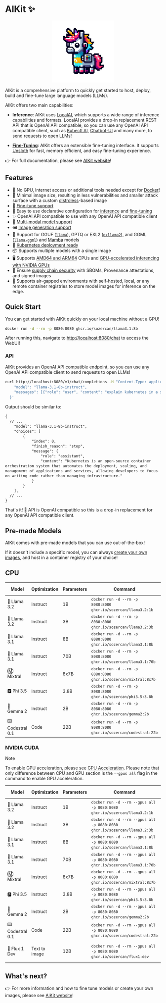 # AIKit ✨

<p align="center">
<img src="./website/static/img/logo.png" width="200"><br>
</p>

AIKit is a comprehensive platform to quickly get started to host, deploy, build and fine-tune large language models (LLMs).

AIKit offers two main capabilities:

- **Inference**: AIKit uses [LocalAI](https://localai.io/), which supports a wide range of inference capabilities and formats. LocalAI provides a drop-in replacement REST API that is OpenAI API compatible, so you can use any OpenAI API compatible client, such as [Kubectl AI](https://github.com/sozercan/kubectl-ai), [Chatbot-UI](https://github.com/sozercan/chatbot-ui) and many more, to send requests to open LLMs!

- **[Fine-Tuning](https://sozercan.github.io/aikit/docs/fine-tune)**: AIKit offers an extensible fine-tuning interface. It supports [Unsloth](https://github.com/unslothai/unsloth) for fast, memory efficient, and easy fine-tuning experience.

👉 For full documentation, please see [AIKit website](https://sozercan.github.io/aikit/)!

## Features

- 🐳 No GPU, Internet access or additional tools needed except for [Docker](https://docs.docker.com/desktop/install/linux-install/)!
- 🤏 Minimal image size, resulting in less vulnerabilities and smaller attack surface with a custom [distroless](https://github.com/GoogleContainerTools/distroless)-based image
- 🎵 [Fine-tune support](https://sozercan.github.io/aikit/docs/fine-tune)
- 🚀 Easy to use declarative configuration for [inference](https://sozercan.github.io/aikit/docs/specs-inference) and [fine-tuning](https://sozercan.github.io/aikit/docs/specs-finetune)
- ✨ OpenAI API compatible to use with any OpenAI API compatible client
- 📸 [Multi-modal model support](https://sozercan.github.io/aikit/docs/vision)
- 🖼️ [Image generation support](https://sozercan.github.io/aikit/docs/diffusion)
- 🦙 Support for GGUF ([`llama`](https://github.com/ggerganov/llama.cpp)), GPTQ or EXL2 ([`exllama2`](https://github.com/turboderp/exllamav2)), and GGML ([`llama-ggml`](https://github.com/ggerganov/llama.cpp)) and [Mamba](https://github.com/state-spaces/mamba) models
- 🚢 [Kubernetes deployment ready](https://sozercan.github.io/aikit/docs/kubernetes)
- 📦 Supports multiple models with a single image
- 🖥️ Supports [AMD64 and ARM64](https://sozercan.github.io/aikit/docs/create-images#multi-platform-support) CPUs and [GPU-accelerated inferencing with NVIDIA GPUs](https://sozercan.github.io/aikit/docs/gpu)
- 🔐 Ensure [supply chain security](https://sozercan.github.io/aikit/docs/security) with SBOMs, Provenance attestations, and signed images
- 🌈 Supports air-gapped environments with self-hosted, local, or any remote container registries to store model images for inference on the edge.

## Quick Start

You can get started with AIKit quickly on your local machine without a GPU!

```bash
docker run -d --rm -p 8080:8080 ghcr.io/sozercan/llama3.1:8b
```

After running this, navigate to [http://localhost:8080/chat](http://localhost:8080/chat) to access the WebUI!

### API

AIKit provides an OpenAI API compatible endpoint, so you can use any OpenAI API compatible client to send requests to open LLMs!

```bash
curl http://localhost:8080/v1/chat/completions -H "Content-Type: application/json" -d '{
    "model": "llama-3.1-8b-instruct",
    "messages": [{"role": "user", "content": "explain kubernetes in a sentence"}]
  }'
```

Output should be similar to:

```jsonc
{
  // ...
    "model": "llama-3.1-8b-instruct",
    "choices": [
        {
            "index": 0,
            "finish_reason": "stop",
            "message": {
                "role": "assistant",
                "content": "Kubernetes is an open-source container orchestration system that automates the deployment, scaling, and management of applications and services, allowing developers to focus on writing code rather than managing infrastructure."
            }
        }
    ],
  // ...
}
```

That's it! 🎉 API is OpenAI compatible so this is a drop-in replacement for any OpenAI API compatible client.

## Pre-made Models

AIKit comes with pre-made models that you can use out-of-the-box!

If it doesn't include a specific model, you can always [create your own images](https://sozercan.github.io/aikit/docs/create-images), and host in a container registry of your choice!

## CPU

| Model           | Optimization | Parameters | Command                                                          | Model Name               | License                                                                            |
| --------------- | ------------ | ---------- | ---------------------------------------------------------------- | ------------------------ | ---------------------------------------------------------------------------------- |
| 🦙 Llama 3.2     | Instruct     | 1B         | `docker run -d --rm -p 8080:8080 ghcr.io/sozercan/llama3.2:1b`   | `llama-3.2-1b-instruct`  | [Llama](https://ai.meta.com/llama/license/)                                        |
| 🦙 Llama 3.2     | Instruct     | 3B         | `docker run -d --rm -p 8080:8080 ghcr.io/sozercan/llama3.2:3b`   | `llama-3.2-3b-instruct`  | [Llama](https://ai.meta.com/llama/license/)                                        |
| 🦙 Llama 3.1     | Instruct     | 8B         | `docker run -d --rm -p 8080:8080 ghcr.io/sozercan/llama3.1:8b`   | `llama-3.1-8b-instruct`  | [Llama](https://ai.meta.com/llama/license/)                                        |
| 🦙 Llama 3.1     | Instruct     | 70B        | `docker run -d --rm -p 8080:8080 ghcr.io/sozercan/llama3.1:70b`  | `llama-3.1-70b-instruct` | [Llama](https://ai.meta.com/llama/license/)                                        |  |
| Ⓜ️ Mixtral       | Instruct     | 8x7B       | `docker run -d --rm -p 8080:8080 ghcr.io/sozercan/mixtral:8x7b`  | `mixtral-8x7b-instruct`  | [Apache](https://choosealicense.com/licenses/apache-2.0/)                          |
| 🅿️ Phi 3.5       | Instruct     | 3.8B       | `docker run -d --rm -p 8080:8080 ghcr.io/sozercan/phi3.5:3.8b`   | `phi-3.5-3.8b-instruct`  | [MIT](https://huggingface.co/microsoft/Phi-3.5-mini-instruct/resolve/main/LICENSE) |
| 🔡 Gemma 2       | Instruct     | 2B         | `docker run -d --rm -p 8080:8080 ghcr.io/sozercan/gemma2:2b`     | `gemma-2-2b-instruct`    | [Gemma](https://ai.google.dev/gemma/terms)                                         |
| ⌨️ Codestral 0.1 | Code         | 22B        | `docker run -d --rm -p 8080:8080 ghcr.io/sozercan/codestral:22b` | `codestral-22b`          | [MNLP](https://mistral.ai/licenses/MNPL-0.1.md)                                    |

### NVIDIA CUDA

> [!NOTE]
> To enable GPU acceleration, please see [GPU Acceleration](https://sozercan.github.io/aikit/docs/gpu).
> Please note that only difference between CPU and GPU section is the `--gpus all` flag in the command to enable GPU acceleration.

| Model           | Optimization  | Parameters | Command                                                                     | Model Name               | License                                                                                                                     |
| --------------- | ------------- | ---------- | --------------------------------------------------------------------------- | ------------------------ | --------------------------------------------------------------------------------------------------------------------------- |
| 🦙 Llama 3.2     | Instruct      | 1B         | `docker run -d --rm --gpus all -p 8080:8080 ghcr.io/sozercan/llama3.2:1b`   | `llama-3.2-1b-instruct`  | [Llama](https://ai.meta.com/llama/license/)                                                                                 |
| 🦙 Llama 3.2     | Instruct      | 3B         | `docker run -d --rm --gpus all -p 8080:8080 ghcr.io/sozercan/llama3.2:3b`   | `llama-3.2-3b-instruct`  | [Llama](https://ai.meta.com/llama/license/)                                                                                 |
| 🦙 Llama 3.1     | Instruct      | 8B         | `docker run -d --rm --gpus all -p 8080:8080 ghcr.io/sozercan/llama3.1:8b`   | `llama-3.1-8b-instruct`  | [Llama](https://ai.meta.com/llama/license/)                                                                                 |
| 🦙 Llama 3.1     | Instruct      | 70B        | `docker run -d --rm --gpus all -p 8080:8080 ghcr.io/sozercan/llama3.1:70b`  | `llama-3.1-70b-instruct` | [Llama](https://ai.meta.com/llama/license/)                                                                                 |  |
| Ⓜ️ Mixtral       | Instruct      | 8x7B       | `docker run -d --rm --gpus all -p 8080:8080 ghcr.io/sozercan/mixtral:8x7b`  | `mixtral-8x7b-instruct`  | [Apache](https://choosealicense.com/licenses/apache-2.0/)                                                                   |
| 🅿️ Phi 3.5       | Instruct      | 3.8B       | `docker run -d --rm --gpus all -p 8080:8080 ghcr.io/sozercan/phi3.5:3.8b`   | `phi-3.5-3.8b-instruct`  | [MIT](https://huggingface.co/microsoft/Phi-3.5-mini-instruct/resolve/main/LICENSE)                                          |
| 🔡 Gemma 2       | Instruct      | 2B         | `docker run -d --rm --gpus all -p 8080:8080 ghcr.io/sozercan/gemma2:2b`     | `gemma-2-2b-instruct`    | [Gemma](https://ai.google.dev/gemma/terms)                                                                                  |
| ⌨️ Codestral 0.1 | Code          | 22B        | `docker run -d --rm --gpus all -p 8080:8080 ghcr.io/sozercan/codestral:22b` | `codestral-22b`          | [MNLP](https://mistral.ai/licenses/MNPL-0.1.md)                                                                             |
| 📸 Flux 1 Dev    | Text to image | 12B        | `docker run -d --rm --gpus all -p 8080:8080 ghcr.io/sozercan/flux1:dev`     | `flux-1-dev`             | [FLUX.1 [dev] Non-Commercial License](https://github.com/black-forest-labs/flux/blob/main/model_licenses/LICENSE-FLUX1-dev) |

## What's next?

👉 For more information and how to fine tune models or create your own images, please see [AIKit website](https://sozercan.github.io/aikit/)!
